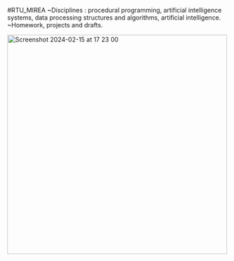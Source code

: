 #RTU_MIREA
~Disciplines : procedural programming, 
              artificial intelligence systems,
              data processing structures and algorithms,
              artificial intelligence.
~Homework, projects and drafts.


<img width="500" alt="Screenshot 2024-02-15 at 17 23 00" src="https://github.com/GoldDaniil/RTU_MIREA/assets/66370296/27f4df29-1ecf-4ca6-83c3-c7253c4a383a">
